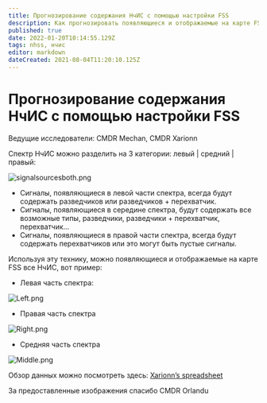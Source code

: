 ```yaml
---
title: Прогнозирование содержания НчИС с помощью настройки FSS
description: Как прогнозировать появляющиеся и отображаемые на карте FSS все НчИС
published: true
date: 2022-01-20T10:14:55.129Z
tags: nhss, нчис
editor: markdown
dateCreated: 2021-08-04T11:20:10.125Z
---
```


# Прогнозирование содержания НчИС с помощью настройки FSS

Ведущие исследователи: CMDR Mechan, CMDR Xarionn

Спектр НчИС можно разделить на 3 категории: левый | средний | правый:

![signalsourcesboth.png](/signalsourcesboth.png)

- Сигналы, появляющиеся в левой части спектра, всегда будут содержать разведчиков или разведчиков + перехватчик.
- Сигналы, появляющиеся в середине спектра, будут содержать все возможные типы, разведчики, разведчики + перехватчик, перехватчик…
- Сигналы, появляющиеся в правой части спектра, всегда будут содержать перехватчиков или это могут быть пустые сигналы.

Используя эту технику, можно появляющиеся и отображаемые на карте FSS все НчИС, вот пример:

- Левая часть спектра:

![Left.png](https://media.discordapp.net/attachments/854844543823642674/872095282656071690/Left.jpg?width=1290&height=726)

- Правая часть спектра

![Right.png](https://media.discordapp.net/attachments/854844543823642674/872095289354367066/Right.jpg?width=1290&height=726)

- Средняя часть спектра

![Middle.png](https://media.discordapp.net/attachments/854844543823642674/872095297478725712/Middle.jpg?width=1290&height=726)

Обзор данных можно посмотреть здесь: [Xarionn’s spreadsheet](https://docs.google.com/spreadsheets/d/14Ik0S1fV8FHJR5iJQpiSbJ1t_yntRJVBB6axeL3XErk/edit#gid=0)

За предоставленные изображения спасибо CMDR Orlandu